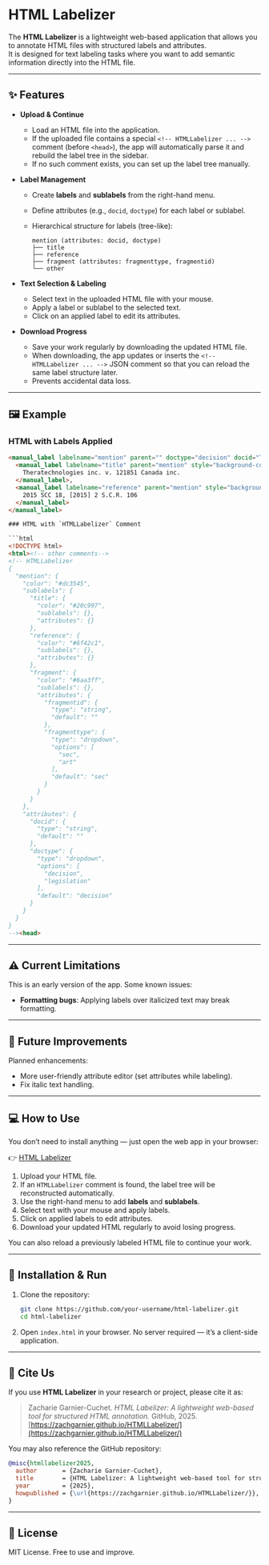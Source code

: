 # HTML Labelizer

The **HTML Labelizer** is a lightweight web-based application that allows you to annotate HTML files with structured labels and attributes.  
It is designed for text labeling tasks where you want to add semantic information directly into the HTML file.

---

## ✨ Features

* **Upload & Continue**
  * Load an HTML file into the application.
  * If the uploaded file contains a special `<!-- HTMLLabelizer ... -->` comment (before `<head>`), the app will automatically parse it and rebuild the label tree in the sidebar.
  * If no such comment exists, you can set up the label tree manually.

* **Label Management**
  * Create **labels** and **sublabels** from the right-hand menu.
  * Define attributes (e.g., `docid`, `doctype`) for each label or sublabel.
  * Hierarchical structure for labels (tree-like):

    ```
    mention (attributes: docid, doctype)
    ├── title
    ├── reference
    ├── fragment (attributes: fragmenttype, fragmentid)
    └── other
    ```

* **Text Selection & Labeling**
  * Select text in the uploaded HTML file with your mouse.
  * Apply a label or sublabel to the selected text.
  * Click on an applied label to edit its attributes.

* **Download Progress**
  * Save your work regularly by downloading the updated HTML file.
  * When downloading, the app updates or inserts the `<!-- HTMLLabelizer ... -->` JSON comment so that you can reload the same label structure later.
  * Prevents accidental data loss.

---

## 🖼️ Example

### HTML with Labels Applied

```html
<manual_label labelname="mention" parent="" doctype="decision" docid="Thera" style="background-color: rgb(251, 60, 60); color: white;">
  <manual_label labelname="title" parent="mention" style="background-color: rgb(111, 66, 193); color: white;">
    Theratechnologies inc. v. 121851 Canada inc.
  </manual_label>, 
  <manual_label labelname="reference" parent="mention" style="background-color: rgb(74, 158, 255); color: black;">
    2015 SCC 18, [2015] 2 S.C.R. 106
  </manual_label>
</manual_label>

### HTML with `HTMLLabelizer` Comment

```html
<!DOCTYPE html>
<html><!-- other comments-->
<!-- HTMLLabelizer
{
  "mention": {
    "color": "#dc3545",
    "sublabels": {
      "title": {
        "color": "#20c997",
        "sublabels": {},
        "attributes": {}
      },
      "reference": {
        "color": "#6f42c1",
        "sublabels": {},
        "attributes": {}
      },
      "fragment": {
        "color": "#6aa3ff",
        "sublabels": {},
        "attributes": {
          "fragmentid": {
            "type": "string",
            "default": ""
          },
          "fragmenttype": {
            "type": "dropdown",
            "options": [
              "sec",
              "art"
            ],
            "default": "sec"
          }
        }
      }
    },
    "attributes": {
      "docid": {
        "type": "string",
        "default": ""
      },
      "doctype": {
        "type": "dropdown",
        "options": [
          "decision",
          "legislation"
        ],
        "default": "decision"
      }
    }
  }
}
--><head>
```

---

## ⚠️ Current Limitations

This is an early version of the app. Some known issues:

* **Formatting bugs**: Applying labels over italicized text may break formatting.

---

## 🚀 Future Improvements

Planned enhancements:

* More user-friendly attribute editor (set attributes while labeling).
* Fix italic text handling.

---

## 💻 How to Use

You don’t need to install anything — just open the web app in your browser:

👉 [HTML Labelizer](https://zachgarnier.github.io/HTMLLabelizer/)

1. Upload your HTML file.
2. If an `HTMLLabelizer` comment is found, the label tree will be reconstructed automatically.
3. Use the right-hand menu to add **labels** and **sublabels**.
4. Select text with your mouse and apply labels.
5. Click on applied labels to edit attributes.
6. Download your updated HTML regularly to avoid losing progress.

You can also reload a previously labeled HTML file to continue your work.

---

## 📂 Installation & Run

1. Clone the repository:

   ```bash
   git clone https://github.com/your-username/html-labelizer.git
   cd html-labelizer
   ```
2. Open `index.html` in your browser.
   No server required — it’s a client-side application.

---

## 📖 Cite Us

If you use **HTML Labelizer** in your research or project, please cite it as:

> Zacharie Garnier-Cuchet. *HTML Labelizer: A lightweight web-based tool for structured HTML annotation.* GitHub, 2025.
> [https://zachgarnier.github.io/HTMLLabelizer/](https://zachgarnier.github.io/HTMLLabelizer/)

You may also reference the GitHub repository:

```bibtex
@misc{htmllabelizer2025,
  author       = {Zacharie Garnier-Cuchet},
  title        = {HTML Labelizer: A lightweight web-based tool for structured HTML annotation},
  year         = {2025},
  howpublished = {\url{https://zachgarnier.github.io/HTMLLabelizer/}},
}
```

---

## 📝 License

MIT License. Free to use and improve.


